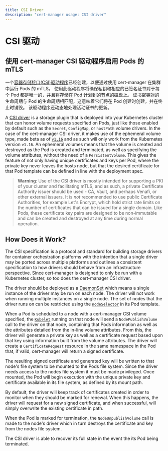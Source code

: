 ```yaml
---
title: CSI Driver
description: "cert-manager usage: CSI driver"
---
```


# CSI 驱动

## 使用 cert-manager CSI 驱动程序启用 Pods 的 mTLS

一个[容器存储接口(CSI)驱动程序](../projects/csi-driver)已经创建，以便通过使用 cert-manager 在集群中运行 Pods 的 mTLS。
使用此驱动程序将确保私钥和相应的已签名证书对于每个 Pod 都是唯一的，并且将存储在 Pod 计划到的节点的磁盘上。
证书密钥对的生命周期与 Pod 的生命周期相匹配，这意味着它们将在 Pod 创建时创建，并在终止时销毁。
该驱动程序还动态地处理活动证书的更新。

A [CSI
driver](https://github.com/container-storage-interface/spec/blob/master/spec.md)
is a storage plugin that is deployed into your Kubernetes cluster that can
honor volume requests specified on Pods, just like those enabled by default such as
the `Secret`, `ConfigMap`, or `hostPath` volume drivers. In the case of the cert-manager
CSI driver, it makes use of the ephemeral volume type, made beta as of
[`v1.16`](https://kubernetes.io/docs/concepts/storage/volumes/#csi-ephemeral-volumes)
and as such will only work from the Kubernetes version `v1.16`. An ephemeral
volumes means that the volume is created and destroyed as the Pod is created and
terminated, as well as specifying the volume attributes, without the need of a
`PersistentVolume`. This gives the feature of not only having unique
certificates and keys per Pod, where the private key never leaves the hosts
node, but that the desired certificate for that Pod template can be defined in
line with the deployment spec.

> **Warning**: Use of the CSI driver is mostly intended for supporting a PKI of
> your cluster and facilitating mTLS, and as such, a private Certificate
> Authority issuer should be used - CA, Vault, and perhaps Venafi, or other
> external issuers. It is _not_ recommended to use public Certificate
> Authorities, for example Let's Encrypt, which hold strict rate limits on the
> number of certificates that can be issued for a single domain. Like Pods,
> these certificate key pairs are designed to be non-immutable and can be
> created and destroyed at any time during normal operation.

## How Does it Work?

The CSI specification is a protocol and standard for building storage drivers
for container orchestration platforms with the intention that a single driver
may be ported across multiple platforms and outlines a consistent specification
to how drivers should behave from an infrastructure perspective. Since
cert-manager is designed to only be run with a Kubernetes cluster, so too does
the cert-manager CSI driver.

The driver should be deployed as a
[DaemonSet](https://kubernetes.io/docs/concepts/workloads/controllers/daemonset/)
which means a single instance of the driver may be run on each node. The driver
will not work when running multiple instances on a single node. The set of nodes
that the driver runs on can be restricted using the
[`nodeSelector`](https://kubernetes.io/docs/concepts/configuration/assign-pod-node/)
in its Pod template.

When a Pod is scheduled to a node with a cert-manager CSI volume specified, the
[`Kubelet`](https://kubernetes.io/docs/concepts/overview/components/#kubelet)
running on that node will send a `NodePublishVolume` call to the driver on that
node, containing that Pods information as well as the attributes detailed from
the in-line volume attributes. From this, the driver will generate a private key
as well as a certificate request based upon that key using information built
from the volume attributes. The driver will create a `CertificateRequest`
resource in the same namespace in the Pod that, if valid, cert-manager will
return a signed certificate.

The resulting signed certificate and generated key will be written to that
node's file system to be mounted to the Pods file system. Since the driver needs
access to the nodes file system it must be made privileged. Once mounted, the
Pod will begin execution with the unique private key and certificate available in
its file system, as defined by its mount path.

By default, the driver will keep track of certificates created in order to
monitor when they should be marked for renewal. When this happens, the driver
will request for a new signed certificate, and when successful, will simply
overwrite the existing certificate in path.

When the Pod is marked for termination, the `NodeUnpublishVolume` call is made
to the node's driver which in turn destroys the certificate and key from the
nodes file system.

The CSI driver is able to recover its full state in the event the its Pod being
terminated.
